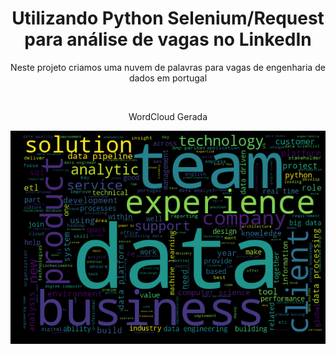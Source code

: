 <h1 align="center">Utilizando Python Selenium/Request para análise de vagas no LinkedIn</h1>
<p align="center">Neste projeto criamos uma nuvem de palavras para vagas de engenharia de dados em portugal</p>

<br>

<p align="center">WordCloud Gerada</p>
<img src="https://github.com/lucasjmorgado/python/blob/main/MBA/Web%20Mining%20%26%20Social%20Network%20Analysis/wordCloud.png"/>
